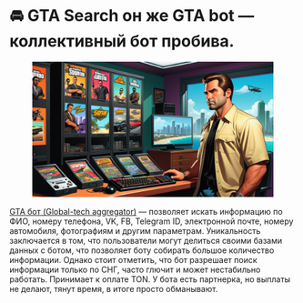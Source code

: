 # 🚘 GTA Search он же GTA bot — коллективный бот пробива.

<figure><img src="../.gitbook/assets/GTA.png" alt=""><figcaption></figcaption></figure>

[GTA бот (Global-tech aggregator)](https://t.me/GtaSearch\_BBot) —  позволяет искать информацию по ФИО, номеру телефона, VK, FB, Telegram ID, электронной почте, номеру автомобиля, фотографиям и другим параметрам. Уникальность заключается в том, что пользователи могут делиться своими базами данных с ботом, что позволяет боту собирать большое количество информации. Однако стоит отметить, что бот разрешает поиск информации только по СНГ, часто глючит и может нестабильно работать. Принимает к оплате TON. У бота есть партнерка, но выплаты не делают, тянут время, в итоге просто обманывают.
